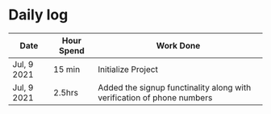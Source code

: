 # Daily log

| Date        | Hour Spend | Work Done                                                              |
| ----------- | ---------- | ---------------------------------------------------------------------- |
| Jul, 9 2021 | 15 min     | Initialize Project                                                     |
| Jul, 9 2021 | 2.5hrs     | Added the signup functinality along with verification of phone numbers |
